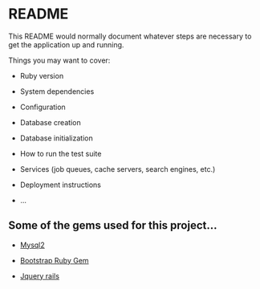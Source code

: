 # README

This README would normally document whatever steps are necessary to get the
application up and running.

Things you may want to cover:

* Ruby version

* System dependencies

* Configuration

* Database creation

* Database initialization

* How to run the test suite

* Services (job queues, cache servers, search engines, etc.)

* Deployment instructions

* ...

## Some of the gems used for this project...

* [Mysql2](https://github.com/brianmario/mysql2)

* [Bootstrap Ruby Gem](https://github.com/twbs/bootstrap-rubygem)

* [Jquery rails](https://github.com/rails/jquery-rails)

  
